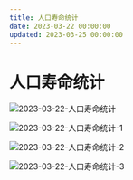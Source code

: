 ```yaml
---
title: 人口寿命统计
date: 2023-03-22 00:00:00
updated: 2023-03-25 00:00:00
---
```


# 人口寿命统计

![2023-03-22-人口寿命统计](assets/2023-03-22-人口寿命统计.jpeg)

![2023-03-22-人口寿命统计-1](assets/2023-03-22-人口寿命统计-1.jpeg)

![2023-03-22-人口寿命统计-2](assets/2023-03-22-人口寿命统计-2.jpeg)

![2023-03-22-人口寿命统计-3](assets/2023-03-22-人口寿命统计-3.jpeg)

